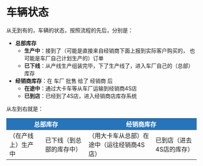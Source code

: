 # 车辆状态

从无到有的，车辆的状态，按照流程的先后，分别是：

* **总部库存**
  * **生产中**：接到了（可能是直接来自经销商下面上报到实际客户购买的， 也可能是车厂自己计划生产的）订单
  * **已下线**：从产线生产组装完毕，下了生产线了，进入车厂自己的（总部）库存
* **经销商库存**：在 车厂 批售 给了 经销商 后
  * **在途中**：通过大卡车等从车厂运输到经销商4S店
  * **已到店**：已经到了4S店，进入经销商店库存系统

从左到右就是：

<table>
  <tr>
    <td colspan="2" align="center" style="background-color:#2674BA; color:white; font-weight:700;">总部库存</td>
    <td colspan="2" align="center" style="background-color:#2674BA; color:white; font-weight:700;">经销商库存</td>
  </tr>
  <tr>
    <td>（在产线上）生产中</td>
    <td>已下线（到总部的库存中）</td>
    <td>（用大卡车从总部）在途中（运往经销商4S店）</td>
    <td>已到店（进去4S店的库存）</td>
  </tr>
</table>